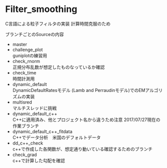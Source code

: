 # Filter_smoothing
C言語による粒子フィルタの実装
計算時間克服のため



ブランチごとのSourceの内容

- master
- challenge_plot  
guniplotの練習用
- check_rnorm  
正規分布乱数が想定したものなっているか確認
- check_time  
時間計測用
- dynamic_default  
DynamicDefaultRatesモデル (Lamb and Perraudinモデル)でのEMアルゴリズムの実装  
- multisred  
マルチスレッドに挑戦
- dynamic_default_c++  
C++に適用済み、他とプロジェクト名から違うため注意 2017/07/27現在の作業ブランチ
- dynamic_default_c++_fitdata    
C++でデータ分析　米国のデフォルトデータ
- dd_c++_check  
c++で作成した各関数が、想定通り動いている確認するためのブランチ
- check_grad  
c++で計算した勾配を確認

